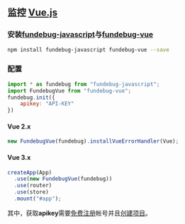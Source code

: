 ## 监控 [Vue.js](https://cn.vuejs.org/)


### 安装[fundebug-javascript](https://www.npmjs.com/package/fundebug-javascript)与[fundebug-vue](https://www.npmjs.com/package/fundebug-vue)

```bash
npm install fundebug-javascript fundebug-vue --save
```

### 配置

```javascript
import * as fundebug from "fundebug-javascript";
import FundebugVue from "fundebug-vue";
fundebug.init({
    apikey: "API-KEY"
})
```
#### Vue 2.x

```javascript
new FundebugVue(fundebug).installVueErrorHandler(Vue);
```

#### Vue 3.x

```javascript
createApp(App)
  .use(new FundebugVue(fundebug))
  .use(router)
  .use(store)
  .mount("#app");
```

其中，获取**apikey**需要[免费注册](https://fundebug.com/team/create)帐号并且[创建项目](https://fundebug.com/project/create)。
